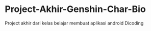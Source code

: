 # Project-Akhir-Genshin-Char-Bio
Project akhir dari kelas belajar membuat aplikasi android Dicoding
